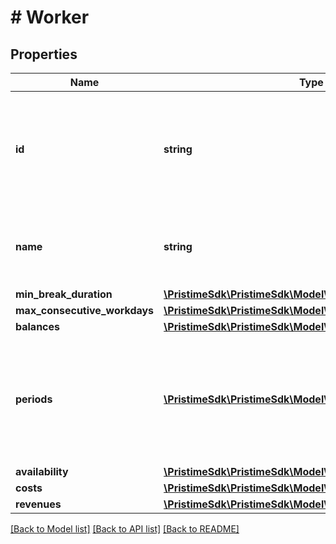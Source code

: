 # # Worker

## Properties

Name | Type | Description | Notes
------------ | ------------- | ------------- | -------------
**id** | **string** | Your system&#39;s unique identifier for this worker (e.g., employee ID, database primary key). |
**name** | **string** | Worker&#39;s display name for scheduling interfaces and reports. |
**min_break_duration** | [**\PristimeSdk\PristimeSdk\Model\MinBreakDuration**](MinBreakDuration.md) |  | [optional]
**max_consecutive_workdays** | [**\PristimeSdk\PristimeSdk\Model\MaxConsecutiveWorkdays**](MaxConsecutiveWorkdays.md) |  | [optional]
**balances** | [**\PristimeSdk\PristimeSdk\Model\Balances**](Balances.md) |  | [optional]
**periods** | [**\PristimeSdk\PristimeSdk\Model\PeriodContract[]**](PeriodContract.md) | Contract periods defining work expectations, time limits, and labor rules for different date ranges. | [optional]
**availability** | [**\PristimeSdk\PristimeSdk\Model\Availability**](Availability.md) |  | [optional]
**costs** | [**\PristimeSdk\PristimeSdk\Model\WorkerCost**](WorkerCost.md) |  | [optional]
**revenues** | [**\PristimeSdk\PristimeSdk\Model\WorkerRevenue**](WorkerRevenue.md) |  | [optional]

[[Back to Model list]](../../README.md#models) [[Back to API list]](../../README.md#endpoints) [[Back to README]](../../README.md)

